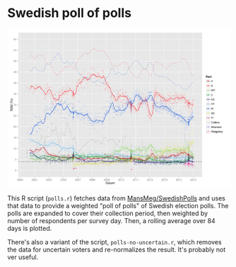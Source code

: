 # Swedish poll of polls

![Swedish poll of polls](sample.png?raw=true)

This R script (`polls.r`) fetches data from [MansMeg/SwedishPolls][swedishpolls] and uses that data to provide a weighted "poll of polls" of Swedish election polls.
The polls are expanded to cover their collection period, then weighted by number of respondents per survey day. Then, a rolling average over 84 days is plotted.

There's also a variant of the script, `polls-no-uncertain.r`, which removes the data for uncertain voters and re-normalizes the result. It's probably not ver useful.

[swedishpolls]: https://github.com/MansMeg/SwedishPolls
